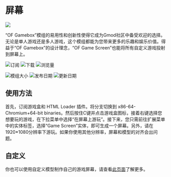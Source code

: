 # 屏幕

![](https://s2.loli.net/2024/01/27/KtTGRyVbZve1P4C.jpg)

“OF Gamebox”模组的易用性和创新性使得它成为Gmod社区中备受欢迎的选择。无论是单人游戏还是多人游戏，这个模组都能为您带来更多的乐趣和娱乐价值。得益于“OF Gamebox”的设计理念，“OF Game Screen”也能将所有自定义游戏投射到屏幕上。

![订阅](https://img.shields.io/steam/subscriptions/3145035529?style=for-the-badge&label=订阅&color=b4e419)  ![下载](https://img.shields.io/steam/downloads/3145035529?style=for-the-badge&label=下载&color=00adb5)  ![浏览量](https://img.shields.io/steam/views/3145035529?style=for-the-badge&label=浏览量&color=ff5719)

![模组大小](https://img.shields.io/steam/size/3145035529?style=for-the-badge&label=模组大小&color=2ea043)  ![发布日期](https://img.shields.io/steam/release-date/3145035529?style=for-the-badge&label=发布日期&color=ffb300)  ![更新日期](https://img.shields.io/steam/update-date/3145035529?style=for-the-badge&label=更新日期&color=515de9)

## 使用方法

首先，订阅游戏盒和 HTML Loader 插件。将分支切换到 x86-64-Chromium+64-bit binaries。然后按住C键并点击游戏盒图标，接着右键选择您想要玩的游戏，在下拉菜单中选择“在屏幕上游玩”。接下来，您只需前往扩展菜单中的实体标签，选择“Game Screen”实体，即可生成一个屏幕。另外，请在1920*1080分辨率下游玩。如果你使用其他分辨率，屏幕和模型的对齐会出问题。

## 自定义

你也可以使用自定义模型制作自己的游戏屏幕，请查看[此页面](zh-cn/entity)了解更多。







